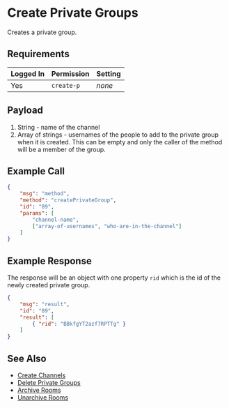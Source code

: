 # Create Private Groups
Creates a private group.

## Requirements
| Logged In | Permission | Setting |
| --- | --- | --- |
| Yes | `create-p` | _none_ |

## Payload
1. String - name of the channel
2. Array of strings - usernames of the people to add to the private group when it is created. This can be empty and only the caller of the method will be a member of the group.

## Example Call

```json
{
    "msg": "method",
    "method": "createPrivateGroup",
    "id": "89",
    "params": [
        "channel-name",
        ["array-of-usernames", "who-are-in-the-channel"]
    ]
} 
```

## Example Response
The response will be an object with one property `rid` which is the id of the newly created private group.

```json
{
    "msg": "result",
    "id": "89",
    "result": [
        { "rid": "BBkfgYT2azf7RPTTg" }
    ]
}
```

## See Also
* [Create Channels][1]
* [Delete Private Groups][2]
* [Archive Rooms][3]
* [Unarchive Rooms][4]

[1]:../19.%20Create%20Channels
[2]:../21.%20Delete%20Rooms
[3]:../22.%20Archive%20Rooms
[4]:../23.%20Unarchive%20Rooms
